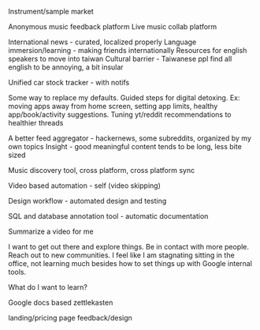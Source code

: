Instrument/sample market

Anonymous music feedback platform
Live music collab platform

International news - curated, localized properly
Language immersion/learning - making friends internationally
Resources for english speakers to move into taiwan
	Cultural barrier - Taiwanese ppl find all english to be annoying, a bit insular

Unified car stock tracker - with notifs

Some way to replace my defaults. Guided steps for digital detoxing. Ex: moving apps away from home screen, setting app limits, healthy app/book/activity suggestions. Tuning yt/reddit recommendations to healthier threads

A better feed aggregator - hackernews, some subreddits, organized by my own topics
Insight - good meaningful content tends to be long, less bite sized

Music discovery tool, cross platform, cross platform sync

Video based automation - self (video skipping)

Design workflow - automated design and testing

SQL and database annotation tool - automatic documentation

Summarize a video for me

I want to get out there and explore things. Be in contact with more people. Reach out to new communities. I feel like I am stagnating sitting in the office, not learning much besides how to set things up with Google internal tools.

What do I want to learn?

Google docs based zettlekasten

landing/pricing page feedback/design